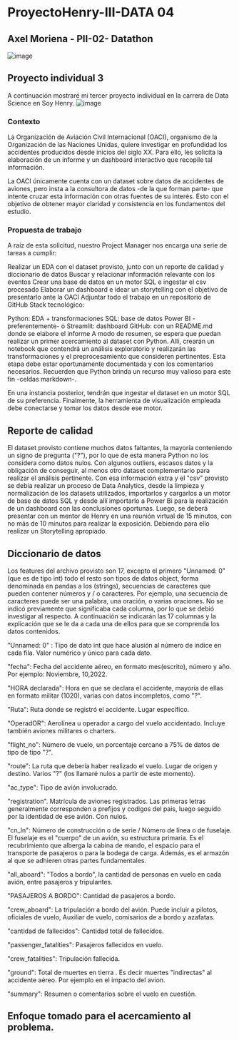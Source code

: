 # ProyectoHenry-III-DATA 04
## Axel Moriena - PII-02- Datathon
![image](https://user-images.githubusercontent.com/103937102/199312063-47a110ed-832d-4745-aced-7df92051e94d.png)

## Proyecto individual 3
A continuación mostraré mi tercer proyecto individual en la carrera de Data Science en Soy Henry.
![image](https://user-images.githubusercontent.com/103937102/200990834-5461ee69-cde1-4b81-b73a-d521f56a2773.png)

### Contexto
La Organización de Aviación Civil Internacional (OACI), organismo de la Organización de las Naciones Unidas, quiere investigar en profundidad los accidentes producidos desde inicios del siglo XX. Para ello, les solicita la elaboración de un informe y un dashboard interactivo que recopile tal información.

La OACI únicamente cuenta con un dataset sobre datos de accidentes de aviones, pero insta a la consultora de datos -de la que forman parte- que intente cruzar esta información con otras fuentes de su interés. Esto con el objetivo de obtener mayor claridad y consistencia en los fundamentos del estudio.

### Propuesta de trabajo
A raíz de esta solicitud, nuestro Project Manager nos encarga una serie de tareas a cumplir:

Realizar un EDA con el dataset provisto, junto con un reporte de calidad y diccionario de datos
Buscar y relacionar información relevante con los eventos
Crear una base de datos en un motor SQL e ingestar el csv procesado
Elaborar un dashboard e idear un storytelling con el objetivo de presentarlo ante la OACI
Adjuntar todo el trabajo en un repositorio de GitHub
Stack tecnológico:

Python: EDA + transformaciones
SQL: base de datos
Power BI -preferentemente- o Streamlit: dashboard
GitHub: con un README.md donde se elabore el informe
A modo de resumen, se espera que puedan realizar un primer acercamiento al dataset con Python. Allí, crearán un notebook que contendrá un análisis exploratorio y realizarán las transformaciones y el preprocesamiento que consideren pertinentes. Esta etapa debe estar oportunamente documentada y con los comentarios necesarios. Recuerden que Python brinda un recurso muy valioso para este fin -celdas markdown-.

En una instancia posterior, tendrán que ingestar el dataset en un motor SQL de su preferencia. Finalmente, la herramienta de visualización empleada debe conectarse y tomar los datos desde ese motor.

## Reporte de calidad
El dataset provisto contiene muchos datos faltantes, la mayoría conteniendo un signo de pregunta ("?"), por lo que de esta manera Python no los considera como datos nulos. Con algunos outliers, escasos datos y la obligación de conseguir, al menos otro dataset complementario para realizar el análisis pertinente.
Con esa información extra y el "csv" provisto se debía realizar un proceso de Data Analytics, desde la limpieza y normalización de los datasets utilizados, importarlos y cargarlos a un motor de  base de datos SQL y desde allí importarlo a Power Bi para la realización de un dashboard con las conclusiones oportunas. Luego, se deberá presentar con un mentor de Henry en una reunión virtual de 15 minutos, con no más de 10 minutos para realizar la exposición. Debiendo para ello realizar un Storytelling apropiado.

## Diccionario de datos
Los features del archivo provisto son 17, excepto el primero "Unnamed: 0" (que es de tipo int) todo el resto son tipos de datos object, forma denominada en pandas a los (strings), secuencias de caracteres que pueden contener números y / o caracteres. Por ejemplo, una secuencia de caracteres puede ser una palabra, una oración, o varias oraciones. 
No se indicó previamente que significaba cada columna, por lo que se debió investigar al respecto. A continuación se indicarán las 17 columnas y la explicación que se le da a cada una de ellos para que se comprenda los datos contenidos.

"Unnamed: 0" : Tipo de dato int que hace alusión al número de indice en cada fila. Valor numérico y único para cada dato.

"fecha": Fecha del accidente aéreo, en formato mes(escrito), número y año. Por ejemplo: Noviembre, 10,2022.

"HORA declarada": Hora en que se declara el accidente, mayoría de ellas en formato militar (1020), varias con datos incompletos, como "?".	

"Ruta": Ruta donde se registró el accidente. Lugar específico.	

"OperadOR": Aerolínea u operador a cargo del vuelo accidentado. Incluye también aviones militares o charters.	

"flight_no": Número de vuelo, un porcentaje cercano	a 75% de datos de tipo de tipo "?".

"route": La ruta que debería haber realizado el vuelo. Lugar de origen y destino.	Varios "?" (los llamaré nulos a partir de este momento).

"ac_type": Tipo de avión involucrado.	

"registration". Matrícula de aviones registrados. Las primeras letras generalmente corresponden a prefijos y codigos del pais, luego seguido por la identidad de ese avión.	Con nulos.

"cn_ln": Número de construcción o de serie / Número de línea o de fuselaje.	El fuselaje es el "cuerpo" de un avión, su estructura primaria. Es el recubrimiento que alberga la cabina de mando, el espacio para el transporte de pasajeros o para la bodega de carga. Además, es el armazón al que se adhieren otras partes fundamentales.

"all_aboard": "Todos a bordo", la cantidad de personas en vuelo en cada avión, entre pasajeros y tripulantes.	

"PASAJEROS A BORDO": Cantidad de pasajeros a bordo.

"crew_aboard": La tripulación a bordo del avión. Puede incluir a pilotos, oficiales de vuelo, Auxiliar de vuelo, comisarios de a bordo y azafatas.	

"cantidad de fallecidos": Cantidad total de fallecidos.	

"passenger_fatalities": Pasajeros fallecidos en vuelo.	

"crew_fatalities": Tripulación fallecida.	

"ground": Total de muertes en tierra . Es decir muertes "indirectas" al accidente aéreo. Por ejemplo en el impacto del avion.	

"summary": Resumen o comentarios sobre el vuelo en cuestión.

## Enfoque tomado para el acercamiento al problema.
